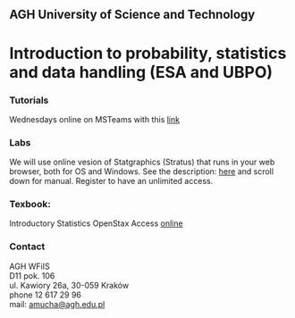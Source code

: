 ## AGH University of Science and Technology
# Introduction to probability, statistics and data handling (ESA and UBPO)

### Tutorials
Wednesdays online on MSTeams with this [link](https://teams.microsoft.com/l/team/19%3a3c0831d29f6b49dd8754afb0863cb075%40thread.tacv2/conversations?groupId=e08470b9-ecc7-42d5-90c9-cb1af728379f&tenantId=80b1033f-21e0-4a82-bbc0-f05fdccd3bc8) 

### Labs
We will use online vesion of Statgraphics (Stratus) that runs in your web browser, both for OS and Windows.
See the description: [here](https://www.statgraphics.com/stratus) and scroll down for manual. Register to have an unlimited access.

### Texbook: 
Introductory Statistics OpenStax Access [online](https://openstax.org/details/introductory-statistics)

### Contact
AGH WFiIS <br>
D11 pok. 106 <br>
ul. Kawiory 26a, 30-059 Kraków <br>
phone 12 617 29 96 <br>
mail: amucha@agh.edu.pl


